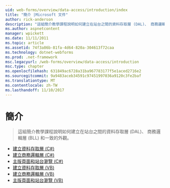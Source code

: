 ```yaml
---
uid: web-forms/overview/data-access/introduction/index
title: "簡介 |Microsoft 文件"
author: rick-anderson
description: "這組簡介教學課程說明如何建立在站台之間的資料存取層 (DAL)、 商務邏輯層 (BLL) 和一致的外觀。"
ms.author: aspnetcontent
manager: wpickett
ms.date: 11/11/2011
ms.topic: article
ms.assetid: 74f3a86b-81fa-4d64-820a-304613f72caa
ms.technology: dotnet-webforms
ms.prod: .net-framework
msc.legacyurl: /web-forms/overview/data-access/introduction
msc.type: chapter
ms.openlocfilehash: 631849ac6728a31ba967783177f5e1aced2716e2
ms.sourcegitcommit: 9a9483aceb34591c97451997036a9120c3fe2baf
ms.translationtype: MT
ms.contentlocale: zh-TW
ms.lasthandoff: 11/10/2017
---
```

<a name="introduction"></a>簡介
====================
> 這組簡介教學課程說明如何建立在站台之間的資料存取層 (DAL)、 商務邏輯層 (BLL) 和一致的外觀。


- [建立資料存取層 (C#)](creating-a-data-access-layer-cs.md)
- [建立商務邏輯層 (C#)](creating-a-business-logic-layer-cs.md)
- [主版頁面和站台瀏覽 (C#)](master-pages-and-site-navigation-cs.md)
- [建立資料存取層 (VB)](creating-a-data-access-layer-vb.md)
- [建立商務邏輯層 (VB)](creating-a-business-logic-layer-vb.md)
- [主版頁面和站台瀏覽 (VB)](master-pages-and-site-navigation-vb.md)
